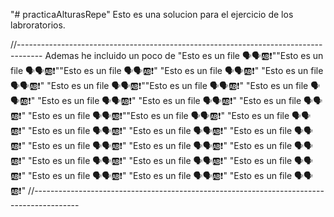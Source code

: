 "# practicaAlturasRepe" 
Esto es una solucion para el ejercicio de los labroratorios.


//------------------------------------------------------------------------------------
Ademas he incluido un poco de "Esto es un file 🗣️🗣️🆎❗""Esto es un file 🗣️🗣️🆎❗""Esto es un file 🗣️🗣️🆎❗"
"Esto es un file 🗣️🗣️🆎❗"
"Esto es un file 🗣️🗣️🆎❗"
"Esto es un file 🗣️🗣️🆎❗""Esto es un file 🗣️🗣️🆎❗"
"Esto es un file 🗣️🗣️🆎❗"
"Esto es un file 🗣️🗣️🆎❗"
"Esto es un file 🗣️🗣️🆎❗"
"Esto es un file 🗣️🗣️🆎❗"
"Esto es un file 🗣️🗣️🆎❗""Esto es un file 🗣️🗣️🆎❗"
"Esto es un file 🗣️🗣️🆎❗"
"Esto es un file 🗣️🗣️🆎❗"
"Esto es un file 🗣️🗣️🆎❗"
"Esto es un file 🗣️🗣️🆎❗"
"Esto es un file 🗣️🗣️🆎❗"
"Esto es un file 🗣️🗣️🆎❗"
"Esto es un file 🗣️🗣️🆎❗"
"Esto es un file 🗣️🗣️🆎❗"
"Esto es un file 🗣️🗣️🆎❗"
"Esto es un file 🗣️🗣️🆎❗"
"Esto es un file 🗣️🗣️🆎❗"
"Esto es un file 🗣️🗣️🆎❗"
"Esto es un file 🗣️🗣️🆎❗"
//-----------------------------------------------------------------------------------------
